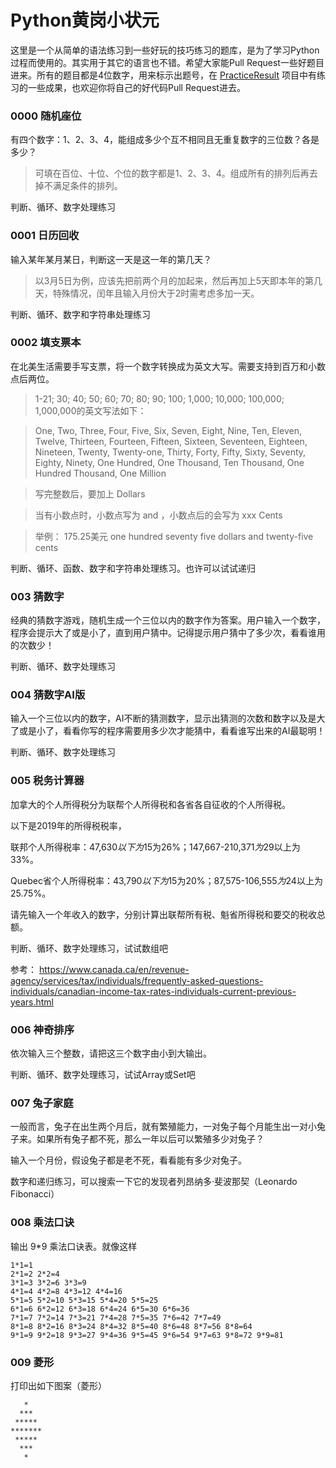 # Python黄岗小状元

这里是一个从简单的语法练习到一些好玩的技巧练习的题库，是为了学习Python过程而使用的。其实用于其它的语言也不错。希望大家能Pull Request一些好题目进来。所有的题目都是4位数字，用来标示出题号，在 [PracticeResult](https://github.com/sunnypo/PracticeResult) 项目中有练习的一些成果，也欢迎你将自己的好代码Pull Request进去。

### 0000 随机座位

有四个数字：1、2、3、4，能组成多少个互不相同且无重复数字的三位数？各是多少？

> 可填在百位、十位、个位的数字都是1、2、3、4。组成所有的排列后再去 掉不满足条件的排列。

判断、循环、数字处理练习

### 0001 日历回收

输入某年某月某日，判断这一天是这一年的第几天？

> 以3月5日为例，应该先把前两个月的加起来，然后再加上5天即本年的第几天，特殊情况，闰年且输入月份大于2时需考虑多加一天。

判断、循环、数字和字符串处理练习

### 0002 填支票本

在北美生活需要手写支票，将一个数字转换成为英文大写。需要支持到百万和小数点后两位。

> 1-21; 30; 40; 50; 60; 70; 80; 90; 100; 1,000; 10,000; 100,000; 1,000,000的英文写法如下：

> One, Two, Three, Four, Five, Six, Seven, Eight, Nine, Ten, Eleven, Twelve, Thirteen, Fourteen, Fifteen, Sixteen, Seventeen, Eighteen, Nineteen, Twenty, Twenty-one, Thirty, Forty, Fifty, Sixty, Seventy, Eighty, Ninety, One Hundred, One Thousand, Ten Thousand, One Hundred Thousand, One Million

> 写完整数后，要加上 Dollars

> 当有小数点时，小数点写为 and ，小数点后的会写为 xxx Cents

> 举例： 175.25美元 one hundred seventy five dollars and twenty-five cents

判断、循环、函数、数字和字符串处理练习。也许可以试试递归

### 003 猜数字

经典的猜数字游戏，随机生成一个三位以内的数字作为答案。用户输入一个数字，程序会提示大了或是小了，直到用户猜中。记得提示用户猜中了多少次，看看谁用的次数少！

判断、循环、数字处理练习

### 004 猜数字AI版

输入一个三位以内的数字，AI不断的猜测数字，显示出猜测的次数和数字以及是大了或是小了，看看你写的程序需要用多少次才能猜中，看看谁写出来的AI最聪明！

判断、循环、数字处理练习

### 005 税务计算器

加拿大的个人所得税分为联帮个人所得税和各省各自征收的个人所得税。

以下是2019年的所得税税率，

联邦个人所得税率：47,630$以下为15%；47,630-95,259$为26%；147,667-210,371$为29%；210,371$以上为33%。

Quebec省个人所得税率：43,790$以下为15%；43,790-87,575$为20%；87,575-106,555$为24%;106,555$以上为25.75%。

请先输入一个年收入的数字，分别计算出联帮所有税、魁省所得税和要交的税收总额。

判断、循环、数字处理练习，试试数组吧

参考： https://www.canada.ca/en/revenue-agency/services/tax/individuals/frequently-asked-questions-individuals/canadian-income-tax-rates-individuals-current-previous-years.html

### 006 神奇排序

依次输入三个整数，请把这三个数字由小到大输出。

判断、循环、数字处理练习，试试Array或Set吧

### 007 兔子家庭

一般而言，兔子在出生两个月后，就有繁殖能力，一对兔子每个月能生出一对小兔子来。如果所有兔子都不死，那么一年以后可以繁殖多少对兔子？

输入一个月份，假设兔子都是老不死，看看能有多少对兔子。

数字和递归练习，可以搜索一下它的发现者列昂纳多·斐波那契（Leonardo Fibonacci）

### 008 乘法口诀

输出 9*9 乘法口诀表。就像这样

```
1*1=1
2*1=2 2*2=4
3*1=3 3*2=6 3*3=9
4*1=4 4*2=8 4*3=12 4*4=16
5*1=5 5*2=10 5*3=15 5*4=20 5*5=25
6*1=6 6*2=12 6*3=18 6*4=24 6*5=30 6*6=36
7*1=7 7*2=14 7*3=21 7*4=28 7*5=35 7*6=42 7*7=49
8*1=8 8*2=16 8*3=24 8*4=32 8*5=40 8*6=48 8*7=56 8*8=64
9*1=9 9*2=18 9*3=27 9*4=36 9*5=45 9*6=54 9*7=63 9*8=72 9*9=81
```

### 009 菱形

打印出如下图案（菱形）

```
   *
  ***
 *****
*******
 *****
  ***
   *
```
